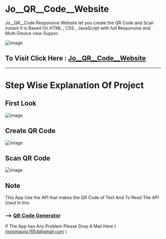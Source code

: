 # Jo__QR__Code__Website
 Jo__QR__Code Responsive Website let you create the QR Code and Scan instant it is  Based On HTML , CSS , JavaScript with full Responsive and Multi-Device view Suppor



![image](https://user-images.githubusercontent.com/65014926/186323201-1d912786-af4b-43df-badb-fd56091ab13c.png)


## To Visit Click Here : <a href="https://shubham996633.github.io/Jo__QR__Code/">Jo__QR__Code__Website</a>


_______________________________________________________________________________________________________________________________________________________


# Step Wise Explanation Of Project 

## First Look

![image](https://user-images.githubusercontent.com/65014926/186323044-7e662a10-673f-4af2-b884-1407c368b5d2.png)


## Create QR Code

![image](https://user-images.githubusercontent.com/65014926/186323112-5e509a86-219d-467e-8e71-b641febd7e55.png)


## Scan QR Code

![image](https://user-images.githubusercontent.com/65014926/186323172-f1481ba3-03d6-4de3-8802-ac06aec4ba18.png)



## Note

This App Use the API that makes the QR Code of Text And To Read The API Used In this 

### -->  <a href = "https://goqr.me/api/" target="_blank"> QR Code Generator </a> 

If The App has Any Problem Please Drop A Mail Here ( risjiomaujio7654@gmail.com )
